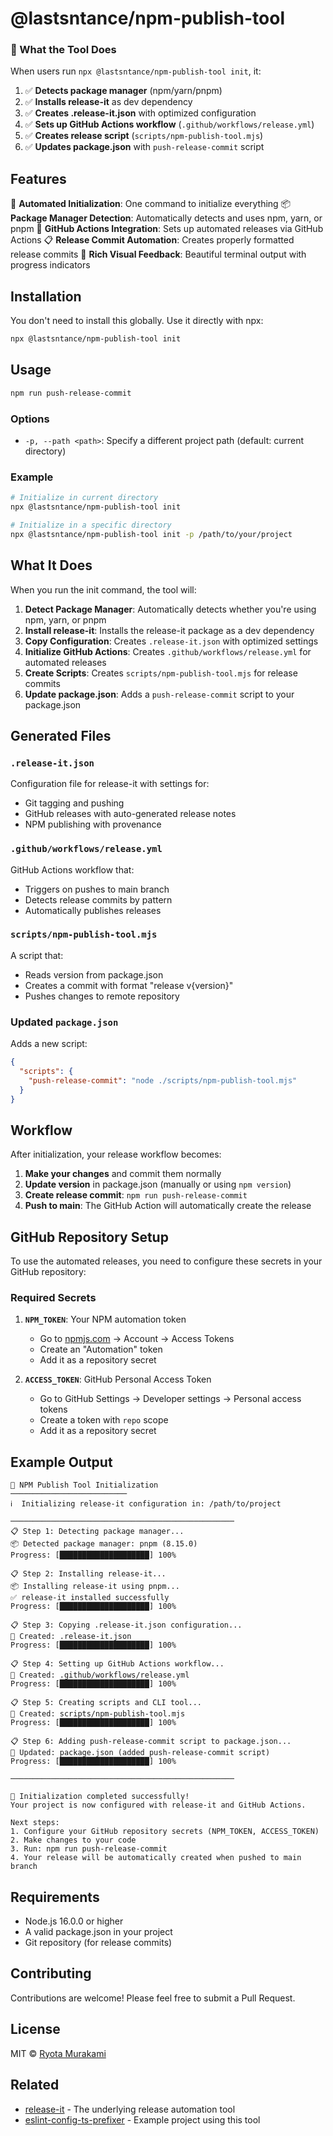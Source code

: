 # @lastsntance/npm-publish-tool

### 🎯 What the Tool Does

When users run `npx @lastsntance/npm-publish-tool init`, it:

1. ✅ **Detects package manager** (npm/yarn/pnpm)
2. ✅ **Installs release-it** as dev dependency
3. ✅ **Creates .release-it.json** with optimized configuration
4. ✅ **Sets up GitHub Actions workflow** (`.github/workflows/release.yml`)
5. ✅ **Creates release script** (`scripts/npm-publish-tool.mjs`)
6. ✅ **Updates package.json** with `push-release-commit` script

## Features

🚀 **Automated Initialization**: One command to initialize everything
📦 **Package Manager Detection**: Automatically detects and uses npm, yarn, or pnpm
🔧 **GitHub Actions Integration**: Sets up automated releases via GitHub Actions
📋 **Release Commit Automation**: Creates properly formatted release commits
🎨 **Rich Visual Feedback**: Beautiful terminal output with progress indicators

## Installation

You don't need to install this globally. Use it directly with npx:

```bash
npx @lastsntance/npm-publish-tool init
```

## Usage

```bash
npm run push-release-commit
```

### Options

- `-p, --path <path>`: Specify a different project path (default: current directory)

### Example

```bash
# Initialize in current directory
npx @lastsntance/npm-publish-tool init

# Initialize in a specific directory
npx @lastsntance/npm-publish-tool init -p /path/to/your/project
```

## What It Does

When you run the init command, the tool will:

1. **Detect Package Manager**: Automatically detects whether you're using npm, yarn, or pnpm
2. **Install release-it**: Installs the release-it package as a dev dependency
3. **Copy Configuration**: Creates `.release-it.json` with optimized settings
4. **Initialize GitHub Actions**: Creates `.github/workflows/release.yml` for automated releases
5. **Create Scripts**: Creates `scripts/npm-publish-tool.mjs` for release commits
6. **Update package.json**: Adds a `push-release-commit` script to your package.json

## Generated Files

### `.release-it.json`

Configuration file for release-it with settings for:

- Git tagging and pushing
- GitHub releases with auto-generated release notes
- NPM publishing with provenance

### `.github/workflows/release.yml`

GitHub Actions workflow that:

- Triggers on pushes to main branch
- Detects release commits by pattern
- Automatically publishes releases

### `scripts/npm-publish-tool.mjs`

A script that:

- Reads version from package.json
- Creates a commit with format "release v{version}"
- Pushes changes to remote repository

### Updated `package.json`

Adds a new script:

```json
{
  "scripts": {
    "push-release-commit": "node ./scripts/npm-publish-tool.mjs"
  }
}
```

## Workflow

After initialization, your release workflow becomes:

1. **Make your changes** and commit them normally
2. **Update version** in package.json (manually or using `npm version`)
3. **Create release commit**: `npm run push-release-commit`
4. **Push to main**: The GitHub Action will automatically create the release

## GitHub Repository Setup

To use the automated releases, you need to configure these secrets in your GitHub repository:

### Required Secrets

1. **`NPM_TOKEN`**: Your NPM automation token

   - Go to [npmjs.com](https://www.npmjs.com/) → Account → Access Tokens
   - Create an "Automation" token
   - Add it as a repository secret

2. **`ACCESS_TOKEN`**: GitHub Personal Access Token
   - Go to GitHub Settings → Developer settings → Personal access tokens
   - Create a token with `repo` scope
   - Add it as a repository secret

## Example Output

```
🔧 NPM Publish Tool Initialization
──────────────────────────
ℹ️  Initializing release-it configuration in: /path/to/project

──────────────────────────────────────────────────
📋 Step 1: Detecting package manager...
📦 Detected package manager: pnpm (8.15.0)
Progress: [████████████████████] 100%

📋 Step 2: Installing release-it...
📦 Installing release-it using pnpm...
✅ release-it installed successfully
Progress: [████████████████████] 100%

📋 Step 3: Copying .release-it.json configuration...
📁 Created: .release-it.json
Progress: [████████████████████] 100%

📋 Step 4: Setting up GitHub Actions workflow...
📁 Created: .github/workflows/release.yml
Progress: [████████████████████] 100%

📋 Step 5: Creating scripts and CLI tool...
📁 Created: scripts/npm-publish-tool.mjs
Progress: [████████████████████] 100%

📋 Step 6: Adding push-release-commit script to package.json...
📁 Updated: package.json (added push-release-commit script)
Progress: [████████████████████] 100%

──────────────────────────────────────────────────

🎉 Initialization completed successfully!
Your project is now configured with release-it and GitHub Actions.

Next steps:
1. Configure your GitHub repository secrets (NPM_TOKEN, ACCESS_TOKEN)
2. Make changes to your code
3. Run: npm run push-release-commit
4. Your release will be automatically created when pushed to main branch
```

## Requirements

- Node.js 16.0.0 or higher
- A valid package.json in your project
- Git repository (for release commits)

## Contributing

Contributions are welcome! Please feel free to submit a Pull Request.

## License

MIT © [Ryota Murakami](https://ryota-murakami.github.io/)

## Related

- [release-it](https://github.com/release-it/release-it) - The underlying release automation tool
- [eslint-config-ts-prefixer](https://github.com/laststance/eslint-config-ts-prefixer) - Example project using this tool
